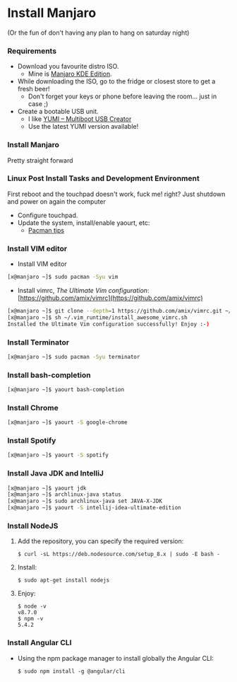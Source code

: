 # Install Manjaro

(Or the fun of don't having any plan to hang on saturday night)

### Requirements

- Download you favourite distro ISO. 
  - Mine is [Manjaro KDE Edition](https://manjaro.org/get-manjaro/).
- While downloading the ISO, go to the fridge or closest store to get a fresh beer! 
  - Don't forget your keys or phone before leaving the room... just in case ;)
- Create a bootable USB unit. 
  - I like [YUMI – Multiboot USB Creator](https://www.pendrivelinux.com/yumi-multiboot-usb-creator/)
  - Use the latest YUMI version available!

### Install Manjaro
Pretty straight forward

### Linux Post Install Tasks and Development Environment
First reboot and the touchpad doesn't work, fuck me! right? Just shutdown and power on again the computer

- Configure touchpad.
- Update the system, install/enable yaourt, etc: 
  - [Pacman tips](https://wiki.manjaro.org/index.php?title=Pacman_Tips)

### Install VIM editor

- Install VIM editor
~~~bash
[x@manjaro ~]$ sudo pacman -Syu vim
~~~
- Install vimrc, _The Ultimate Vim configuration_: [https://github.com/amix/vimrc](https://github.com/amix/vimrc)
```bash
[x@manjaro ~]$ git clone --depth=1 https://github.com/amix/vimrc.git ~/.vim_runtime
[x@manjaro ~]$ sh ~/.vim_runtime/install_awesome_vimrc.sh
Installed the Ultimate Vim configuration successfully! Enjoy :-)
```

### Install Terminator
```bash
[x@manjaro ~]$ sudo pacman -Syu terminator 
```

### Install bash-completion
```bash
[x@manjaro ~]$ yaourt bash-completion
```


### Install Chrome
```bash
[x@manjaro ~]$ yaourt -S google-chrome 
```
### Install Spotify
```bash
[x@manjaro ~]$ yaourt -S spotify 
```
### Install Java JDK and IntelliJ
```bash
[x@manjaro ~]$ yaourt jdk 
[x@manjaro ~]$ archlinux-java status
[x@manjaro ~]$ sudo archlinux-java set JAVA-X-JDK
[x@manjaro ~]$ yaourt -S intellij-idea-ultimate-edition
```




### Install NodeJS

1. Add the repository, you can specify the required version:
    ```
    $ curl -sL https://deb.nodesource.com/setup_8.x | sudo -E bash -
    ```
2. Install:

    ```
    $ sudo apt-get install nodejs
    ``` 
3. Enjoy:

    ```
    $ node -v
    v8.7.0
    $ npm -v
    5.4.2
    ```
### Install Angular CLI
* Using the npm package manager to install globally the Angular CLI:
    ```
    $ sudo npm install -g @angular/cli
    ```
